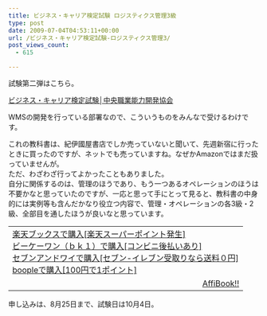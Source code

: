 ```yaml
---
title: ビジネス・キャリア検定試験 ロジスティクス管理3級
type: post
date: 2009-07-04T04:53:11+00:00
url: /ビジネス・キャリア検定試験-ロジスティクス管理3/
post_views_count:
  - 615

---
```

試験第二弾はこちら。 

[ビジネス・キャリア検定試験│中央職業能力開発協会][1]

WMSの開発を行っている部署なので、こういうものをみんなで受けるわけです。

これの教科書は、紀伊國屋書店でしか売っていないと聞いて、先週新宿に行ったときに買ったのですが、ネットでも売っていますね。なぜかAmazonではまだ扱っていませんが。  
ただ、わざわざ行ってよかったこともありました。  
自分に関係するのは、管理のほうであり、もう一つあるオペレーションのほうは不要かなと思っていたのですが、一応と思って手にとって見ると、教科書の中身的には実例等も含んだかなり役立つ内容で、管理・オペレーションの各3級・2級、全部目を通したほうが良いなと思っています。

<table>
  <tr>
    <td style="vertical-align: top">
      <a href="http://px.a8.net/svt/ejp?a8mat=1HPMBD+EAZZ1U+5WS+C1DUQ&a8ejpredirect=http%3A%2F%2Fsearch.books.rakuten.co.jp%2Fbksearch%2Fdt%3Fg%3D001%26bisbn%3D4789494004" target="_blank">楽天ブックスで購入[楽天スーパーポイント発生]</a> <img border="0" alt="" src="https://i2.wp.com/www12.a8.net/0.gif?resize=1%2C1" width="1" height="1" data-recalc-dims="1" /> <br /><a href="http://px.a8.net/svt/ejp?a8mat=1HRMFS+EEKKOI+10UY+HUKPU&a8ejpredirect=http%3A%2F%2Fwww.bk1.jp%2FkeywordSearchResult%2F%3Fkeyword%3D4789494004%26storeCd%3D1%26searchFlg%3D9%26x%3D43%26y%3D11%26partnerid%3D02a801" target="_blank">ビーケーワン（ｂｋ１）で購入[コンビニ後払いあり]</a> <img border="0" alt="" src="https://i2.wp.com/www12.a8.net/0.gif?resize=1%2C1" width="1" height="1" data-recalc-dims="1" /> <br /><a href="http://click.linksynergy.com/fs-bin/statform?id=aR0TIOX*qAA&offerid=137560&bnid=1490&subid=&subid=0&kword_in=4789494004&oop=on" target="_blank">セブンアンドワイで購入[セブン-イレブン受取りなら送料０円]</a><img border="0" src="http://ad.linksynergy.com/fs-bin/show?id=aR0TIOX*qAA&bids=137560&type=5&subid=0" width="1" height="1" /> <br /><a href="http://click.linksynergy.com/fs-bin/statform?id=aR0TIOX*qAA&offerid=33310&bnid=2&subid=0&ifc=4&ifr=9784789494007" target="_blank">boopleで購入[100円で1ポイント]</a>
    </td>
  </tr>
  
  <tr>
    <td>
      <div style="float: right">
        <a href="http://affibook.appspot.com/" target="_blank">AffiBook!!</a>
      </div>
    </td>
  </tr>
</table>

申し込みは、8月25日まで、試験日は10月4日。

 [1]: http://www.bc.javada.or.jp/career/logi_manage.html#class3